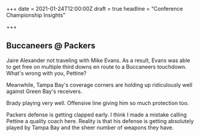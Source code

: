 +++
date = 2021-01-24T12:00:00Z
draft = true
headline = "Conference Championship Insights"

+++
## Buccaneers @ Packers

Jaire Alexander not traveling with Mike Evans. As a result, Evans was able to get free on multiple third downs en route to a Buccaneers touchdown. What's wrong with you, Pettine?

Meanwhile, Tampa Bay's coverage corners are holding up ridiculously well against Green Bay's receivers.

Brady playing very well. Offensive line giving him so much protection too.

Packers defense is getting clapped early. I think I made a mistake calling Pettine a quality coach here. Reality is that his defense is getting absolutely played by Tampa Bay and the sheer number of weapons they have.